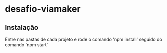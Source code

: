 # desafio-viamaker

## Instalação
Entre nas pastas de cada projeto e rode o comando 'npm install' seguido do comando 'npm start'